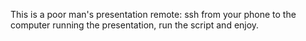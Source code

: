 This is a poor man's presentation remote: ssh from your phone to the computer running the presentation, run the script and enjoy. 
